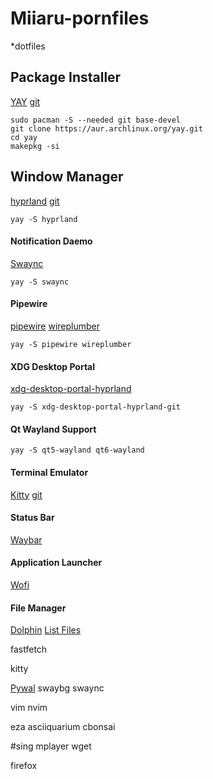 # Miiaru-pornfiles
*dotfiles

## Package Installer
[YAY](https://aur.archlinux.org/packages/yay)
[git](https://github.com/Jguer/yay?tab=readme-ov-file)
```
sudo pacman -S --needed git base-devel
git clone https://aur.archlinux.org/yay.git
cd yay
makepkg -si
```

## Window Manager
[hyprland](https://hyprland.org/)
[git](https://github.com/hyprwm/Hyprland)
```
yay -S hyprland
```

#### Notification Daemo
[Swaync](https://github.com/ErikReider/SwayNotificationCenter)
```
yay -S swaync
```

#### Pipewire
[pipewire](https://www.pipewire.org/)
[wireplumber](https://wiki.archlinux.org/title/WirePlumber)
```
yay -S pipewire wireplumber
```

#### XDG Desktop Portal
[xdg-desktop-portal-hyprland]()
```
yay -S xdg-desktop-portal-hyprland-git
```

#### Qt Wayland Support
```
yay -S qt5-wayland qt6-wayland
```







#### Terminal Emulator
[Kitty](https://sw.kovidgoyal.net/kitty/)
[git](https://github.com/kovidgoyal/kitty)

#### Status Bar
[Waybar](https://github.com/Alexays/Waybar)

#### Application Launcher
[Wofi](https://hg.sr.ht/~scoopta/wofi)

#### File Manager
[Dolphin](https://apps.kde.org/dolphin/)
[List Files](https://github.com/gokcehan/lf/tree/master)

fastfetch

kitty


[Pywal](https://github.com/dylanaraps/pywal)
swaybg
swaync

vim
nvim

eza
asciiquarium
cbonsai

#sing
mplayer
wget

firefox
